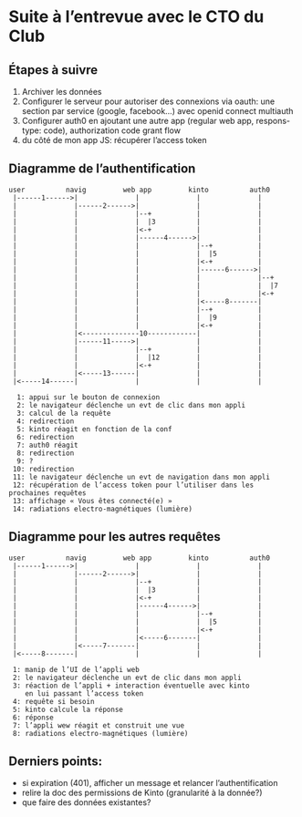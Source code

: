 # Suite à l’entrevue avec le CTO du Club

## Étapes à suivre

1. Archiver les données
1. Configurer le serveur pour autoriser des connexions via oauth:
   une section par service (google, facebook…) avec openid connect multiauth
1. Configurer auth0 en ajoutant une autre app (regular web app, respons-type:
   code), authorization code grant flow
1. du côté de mon app JS: récupérer l’access token

## Diagramme de l’authentification

```
user          navig         web app         kinto          auth0
 |------1------>|              |              |              |
 |              |------2------>|              |              |
 |              |              |--+           |              |
 |              |              |  |3          |              |
 |              |              |<-+           |              |
 |              |              |------4------>|              |
 |              |              |              |--+           |
 |              |              |              |  |5          |
 |              |              |              |<-+           |
 |              |              |              |------6------>|
 |              |              |              |              |--+
 |              |              |              |              |  |7
 |              |              |              |              |<-+
 |              |              |              |<-----8-------|
 |              |              |              |--+           |
 |              |              |              |  |9          |
 |              |              |              |<-+           |
 |              |<--------------10------------|              |
 |              |------11----->|              |              |
 |              |              |--+           |              |
 |              |              |  |12         |              |
 |              |              |<-+           |              |
 |              |<-----13------|              |              |
 |<-----14------|              |              |              |

  1: appui sur le bouton de connexion
  2: le navigateur déclenche un evt de clic dans mon appli
  3: calcul de la requête
  4: redirection
  5: kinto réagit en fonction de la conf
  6: redirection
  7: auth0 réagit
  8: redirection
  9: ?
 10: redirection
 11: le navigateur déclenche un evt de navigation dans mon appli
 12: récupération de l’access token pour l’utiliser dans les prochaines requêtes
 13: affichage « Vous êtes connecté(e) »
 14: radiations electro-magnétiques (lumière)
```

## Diagramme pour les autres requêtes

```
user          navig         web app         kinto          auth0
 |------1------>|              |              |              |
 |              |------2------>|              |              |
 |              |              |--+           |              |
 |              |              |  |3          |              |
 |              |              |<-+           |              |
 |              |              |------4------>|              |
 |              |              |              |--+           |
 |              |              |              |  |5          |
 |              |              |              |<-+           |
 |              |              |<-----6-------|              |
 |              |<-----7-------|              |              |
 |<-----8-------|              |              |              |

 1: manip de l’UI de l’appli web
 2: le navigateur déclenche un evt de clic dans mon appli
 3: réaction de l’appli + interaction éventuelle avec kinto
    en lui passant l’access token
 4: requête si besoin
 5: kinto calcule la réponse
 6: réponse
 7: l’appli wew réagit et construit une vue
 8: radiations electro-magnétiques (lumière)
```

## Derniers points:

* si expiration (401), afficher un message et relancer l’authentification
* relire la doc des permissions de Kinto (granularité à la donnée?)
* que faire des données existantes?
